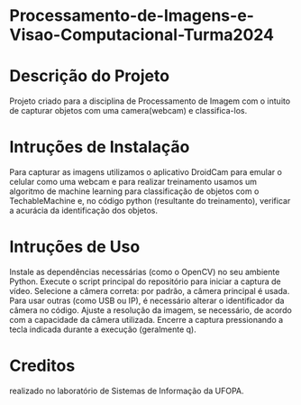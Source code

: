 # Processamento-de-Imagens-e-Visao-Computacional-Turma2024

# Descrição do Projeto
Projeto criado para a disciplina de Processamento de Imagem com o intuito de capturar objetos com uma camera(webcam) e classifica-los.

# Intruções de Instalação
Para capturar as imagens utilizamos o aplicativo DroidCam para emular o celular como uma webcam e para realizar treinamento usamos um algoritmo de machine learning para classificação de objetos com o TechableMachine e, no código python (resultante do treinamento), verificar a acurácia da identificação dos objetos.

# Intruções de Uso
Instale as dependências necessárias (como o OpenCV) no seu ambiente Python.
Execute o script principal do repositório para iniciar a captura de vídeo.
Selecione a câmera correta: por padrão, a câmera principal é usada. Para usar outras (como USB ou IP), é necessário alterar o identificador da câmera no código.
Ajuste a resolução da imagem, se necessário, de acordo com a capacidade da câmera utilizada.
Encerre a captura pressionando a tecla indicada durante a execução (geralmente q).

# Creditos
realizado no laboratório de Sistemas de Informação da UFOPA.
